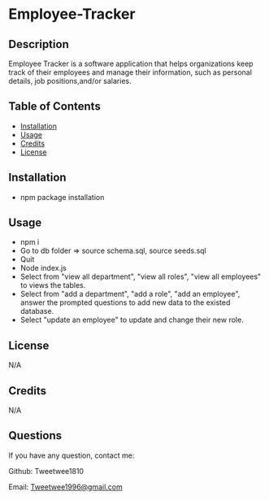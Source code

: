 # Employee-Tracker
## Description 
Employee Tracker is a software application that helps organizations keep track of their employees and manage their information, such as personal details, job positions,and/or salaries. 

## Table of Contents 
- [Installation](#installation)
- [Usage](#usage)
- [Credits](#credits)
- [License](#license)

## Installation 
- npm package installation 
## Usage 
- npm i
- Go to db folder => source schema.sql, source seeds.sql
- Quit 
- Node index.js 
- Select from "view all department", "view all roles", "view all employees" to views the tables.
- Select from "add a department", "add a role", "add an employee", answer the prompted questions to add new data to the existed database. 
- Select "update an employee" to update and change their new role. 

## License 
N/A

## Credits 
N/A
## Questions 

If you have any question, contact me:

Github: Tweetwee1810

Email: Tweetwee1996@gmail.com
